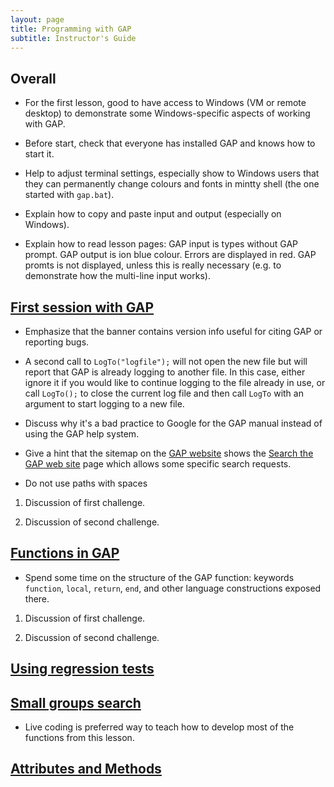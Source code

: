```yaml
---
layout: page
title: Programming with GAP
subtitle: Instructor's Guide
---
```

## Overall

* For the first lesson, good to have access to Windows (VM or remote desktop) to
demonstrate some Windows-specific aspects of working with GAP.

* Before start, check that everyone has installed GAP and knows how to start it.

* Help to adjust terminal settings, especially show to Windows users that they
can permanently change colours and fonts in mintty shell (the one started with
`gap.bat`).

* Explain how to copy and paste input and output (especially on Windows).

* Explain how to read lesson pages: GAP input is types without GAP prompt.
GAP output is ion blue colour. Errors are displayed in red. GAP promts is
not displayed, unless this is really necessary (e.g. to demonstrate how the
multi-line input works).

## [First session with GAP](01-command-line.html)

* Emphasize that the banner contains version info useful for citing GAP or
reporting bugs.

* A second call to `LogTo("logfile");` will not open the new file but will report
that GAP is already logging to another file. In this case, either ignore it if
you would like to continue logging to the file already in use, or call `LogTo();`
to close the current log file and then call `LogTo` with an argument to start
logging to a new file.

* Discuss why it's a bad practice to Google for the GAP manual instead of
using the GAP help system.

* Give a hint that the sitemap on the [GAP website](http://www.gap-system.org)
shows the [Search the GAP web site](http://www.gap-system.org/search.html) page
which allows some specific search requests.

* Do not use paths with spaces


1.  Discussion of first challenge.

2.  Discussion of second challenge.

## [Functions in GAP](02-func.html)

* Spend some time on the structure of the GAP function: keywords `function`,
`local`, `return`, `end`, and other language constructions exposed there.

1.  Discussion of first challenge.

2.  Discussion of second challenge.

## [Using regression tests](03-testing.html)

## [Small groups search](04-small-groups.html)

* Live coding is preferred way to teach how to develop most of the functions
from this lesson.

## [Attributes and Methods](05-attributes.html)
